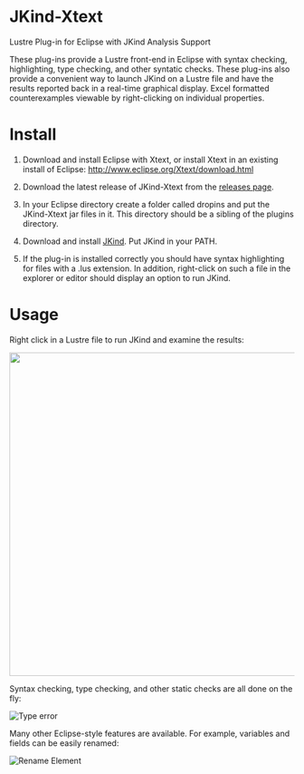 JKind-Xtext
===========
Lustre Plug-in for Eclipse with JKind Analysis Support

These plug-ins provide a Lustre front-end in Eclipse with syntax checking, highlighting, type checking, and other syntatic checks. These plug-ins also provide a convenient way to launch JKind on a Lustre file and have the results reported back in a real-time graphical display. Excel formatted counterexamples viewable by right-clicking on individual properties. 

Install
=======
1. Download and install Eclipse with Xtext, or install Xtext in an existing install of Eclipse: http://www.eclipse.org/Xtext/download.html

2. Download the latest release of JKind-Xtext from the [releases page](https://github.com/agacek/jkind-xtext/releases).

3. In your Eclipse directory create a folder called dropins and put the JKind-Xtext jar files in it. This directory should be a sibling of the plugins directory.

4. Download and install [JKind](https://github.com/agacek/jkind). Put JKind in your PATH.

5. If the plug-in is installed correctly you should have syntax highlighting for files with a .lus extension. In addition, right-click on such a file in the explorer or editor should display an option to run JKind.

Usage
=====
Right click in a Lustre file to run JKind and examine the results:

<img src="http://i.imgur.com/0imSag7.gif" width="508" height="571" />

Syntax checking, type checking, and other static checks are all done on the fly:

![Type error](http://i.imgur.com/b6CPr2g.png)

Many other Eclipse-style features are available. For example, variables and fields can be easily renamed:

![Rename Element](http://i.imgur.com/675KO39.gif)
